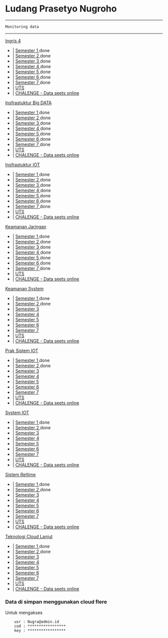 # Ludang Prasetyo Nugroho
---
```
Monitoring data 
```
---

[Ingris 4](<B ingris 4>) </br>

- | [Semester 1 ](<>) done  
- | [Semester 2 ](<>) done  
- | [Semester 3 ](<>) done
- | [Semester 4 ](<>) done
- | [Semester 5 ](<>) done
- | [Semester 6 ](<>) done
- | [Semester 7 ](<>) done
- | [UTS ](<>)
- | [CHALENGE - Data seets online ](<>)

[Insfrastuktur Big DATA](<Insfrastuktur Big DATA>) </br>

- | [Semester 1 ](<>) done 
- | [Semester 2 ](<>) done
- | [Semester 3 ](<>) done
- | [Semester 4 ](<>) done
- | [Semester 5 ](<>) done
- | [Semester 6 ](<>) done
- | [Semester 7 ](<>) done
- | [UTS ](<>)
- | [CHALENGE - Data seets online ](<>)

[Insfrastuktur IOT](<Insfrastuktur IOT>) </br>

- | [Semester 1 ](<>) done 
- | [Semester 2 ](<>) done
- | [Semester 3 ](<>) done
- | [Semester 4 ](<>) done
- | [Semester 5 ](<>) done
- | [Semester 6 ](<>) done
- | [Semester 7 ](<>) done
- | [UTS ](<>)
- | [CHALENGE - Data seets online ](<>)

[Keamanan Jaringan](<Keamanan Jaringan>) </br>

- | [Semester 1 ](<>) done 
- | [Semester 2 ](<>) done
- | [Semester 3 ](<>) done
- | [Semester 4 ](<>) done
- | [Semester 5 ](<>) done
- | [Semester 6 ](<>) done
- | [Semester 7 ](<>) done
- | [UTS ](<>)
- | [CHALENGE - Data seets online ](<>)

[Keamanan System](<Keamanan System>) </br>

- | [Semester 1 ](<>) done 
- | [Semester 2 ](<>) done
- | [Semester 3 ](<>)
- | [Semester 4 ](<>)
- | [Semester 5 ](<>)
- | [Semester 6 ](<>)
- | [Semester 7 ](<>)
- | [UTS ](<>)
- | [CHALENGE - Data seets online ](<>)

[Prak Sistem IOT](<Prak Sistem IOT>) </br>

- | [Semester 1 ](<>) done 
- | [Semester 2 ](<>) done
- | [Semester 3 ](<>)
- | [Semester 4 ](<>)
- | [Semester 5 ](<>)
- | [Semester 6 ](<>)
- | [Semester 7 ](<>)
- | [UTS ](<>)
- | [CHALENGE - Data seets online ](<>)

[System IOT](<Sistem IOT>) </br>

- | [Semester 1 ](<>) done 
- | [Semester 2 ](<>) done
- | [Semester 3 ](<>)
- | [Semester 4 ](<>)
- | [Semester 5 ](<>)
- | [Semester 6 ](<>)
- | [Semester 7 ](<>)
- | [UTS ](<>)
- | [CHALENGE - Data seets online ](<>)

[Sistem Reltime](<Sistem Reltime>) </br>

- | [Semester 1 ](<>) done 
- | [Semester 2 ](<>) done
- | [Semester 3 ](<>)
- | [Semester 4 ](<>)
- | [Semester 5 ](<>)
- | [Semester 6 ](<>)
- | [Semester 7 ](<>)
- | [UTS ](<>)
- | [CHALENGE - Data seets online ](<>)

[Teknologi Cloud Lanjut](<Teknologi Cloud Lanjut>) </br>

- | [Semester 1 ](<>) done 
- | [Semester 2 ](<>) done
- | [Semester 3 ](<>)
- | [Semester 4 ](<>)
- | [Semester 5 ](<>)
- | [Semester 6 ](<>)
- | [Semester 7 ](<>)
- | [UTS ](<>)
- | [CHALENGE - Data seets online ](<>)

### Data di simpan menggunakan cloud flere 

Untuk mengakses 

```
    usr : Nugra@admin.id
    cod : *****************
    key : *****************
```